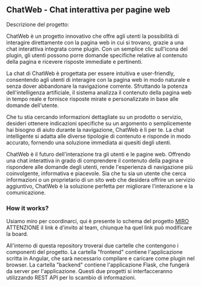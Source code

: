## ChatWeb - Chat interattiva per pagine web

Descrizione del progetto:

ChatWeb è un progetto innovativo che offre agli utenti la possibilità di interagire direttamente con la pagina web in
cui si trovano, grazie a una chat interattiva integrata come plugin. Con un semplice clic sull'icona del plugin, gli
utenti possono porre domande specifiche relative al contenuto della pagina e ricevere risposte immediate e pertinenti.

La chat di ChatWeb è progettata per essere intuitiva e user-friendly, consentendo agli utenti di interagire con la
pagina web in modo naturale e senza dover abbandonare la navigazione corrente. Sfruttando la potenza dell'intelligenza
artificiale, il sistema analizza il contenuto della pagina web in tempo reale e fornisce risposte mirate e
personalizzate in base alle domande dell'utente.

Che tu stia cercando informazioni dettagliate su un prodotto o servizio, desideri ottenere indicazioni specifiche su un
argomento o semplicemente hai bisogno di aiuto durante la navigazione, ChatWeb è lì per te. La chat intelligente si
adatta alle diverse tipologie di contenuto e risponde in modo accurato, fornendo una soluzione immediata ai quesiti
degli utenti.

ChatWeb è il futuro dell'interazione tra gli utenti e le pagine web. Offrendo una chat interattiva in grado di
comprendere il contenuto della pagina e rispondere alle domande degli utenti, rende l'esperienza di navigazione più
coinvolgente, informativa e piacevole. Sia che tu sia un utente che cerca informazioni o un proprietario di un sito web
che desidera offrire un servizio aggiuntivo, ChatWeb è la soluzione perfetta per migliorare l'interazione e la
comunicazione.

### How it works?

Usiamo miro per coordinarci, qui è presente lo schema del
progetto [MIRO](https://miro.com/welcomeonboard/emhaWDF6NFUxRTB2RFZPdndHS1NGU1VrYUFHYnl0TXQ2T2RiTEw3Y0ljeXN1UG5WdkRLUHN2aVpENHZMdXpqb3wzNDU4NzY0NTM2ODgzODY1MDM2fDI=?share_link_id=26744652021)
ATTENZIONE il link è d'invito al team, chiunque ha quel link può modificare la board.

All'interno di questa repository troverai due cartelle che contengono i componenti del progetto. La cartella "frontend"
contiene l'applicazione scritta in Angular, che sarà necessario compilare e caricare come plugin nel browser. La
cartella "backend" contiene l'applicazione Flask, che fungerà da server per l'applicazione. Questi due progetti si
interfacceranno utilizzando REST API per lo scambio di informazioni.